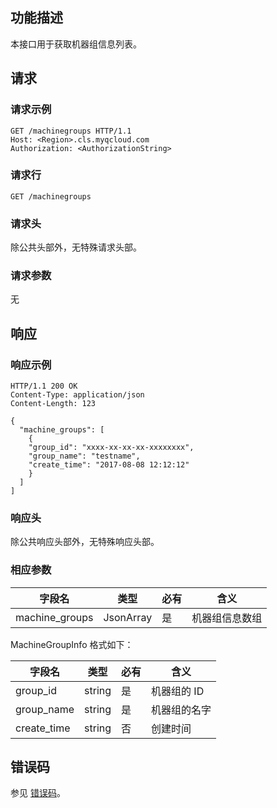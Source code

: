 ## 功能描述

本接口用于获取机器组信息列表。

## 请求

### 请求示例

```
GET /machinegroups HTTP/1.1
Host: <Region>.cls.myqcloud.com
Authorization: <AuthorizationString>

```

### 请求行

```
GET /machinegroups
```

### 请求头

除公共头部外，无特殊请求头部。

### 请求参数

无

## 响应

### 响应示例

```
HTTP/1.1 200 OK
Content-Type: application/json
Content-Length: 123

{
  "machine_groups": [
    {
    "group_id": "xxxx-xx-xx-xx-xxxxxxxx",
    "group_name": "testname",
    "create_time": "2017-08-08 12:12:12"
    }
  ]
]
```

### 响应头

除公共响应头部外，无特殊响应头部。

### 相应参数

|  字段名      |  类型     | 必有 |        含义                    |
|-------------|-----------|---------|-------------------------------|
| machine_groups|JsonArray| 是      | 机器组信息数组                  |

MachineGroupInfo 格式如下：

|  字段名     |  类型  | 必有 |        含义                    |
|------------|--------|---------|-------------------------------|
| group_id   | string | 是      | 机器组的 ID                  |
| group_name | string | 是      | 机器组的名字                    |
| create_time| string | 否      | 创建时间                       |

## 错误码

参见 [错误码](https://cloud.tencent.com/document/product/614/12402)。
